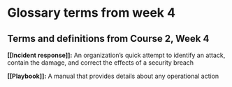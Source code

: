 # Glossary terms from week 4

## **Terms and definitions from Course 2, Week 4**

**[[Incident response]]:** An organization’s quick attempt to identify an attack, contain the damage, and correct the effects of a security breach

**[[Playbook]]:** A manual that provides details about any operational action
